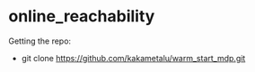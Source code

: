 # online_reachability

Getting the repo:
- git clone https://github.com/kakametalu/warm_start_mdp.git
